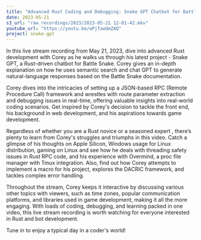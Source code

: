 ```yaml
---
title: "Advanced Rust Coding and Debugging: Snake GPT Chatbot for Battle Snake | Live Stream"
date: 2023-05-21
s3_url: "raw_recordings/2023/2023-05-21 12-01-42.mkv"
youtube_url: "https://youtu.be/wPjfawUmZAQ"
project: snake-gpt
---
```


In this live stream recording from May 21, 2023, dive into advanced Rust development with Corey as he walks us through his latest project - Snake GPT, a Rust-driven chatbot for Battle Snake. Corey gives an in-depth explanation on how he uses semantic search and chat GPT to generate natural-language responses based on the Battle Snake documentation.

Corey dives into the intricacies of setting up a JSON-based RPC (Remote Procedure Call) framework and wrestles with route parameter extraction and debugging issues in real-time, offering valuable insights into real-world coding scenarios. Get inspired by Corey's decision to tackle the front end, his background in web development, and his aspirations towards game development.

Regardless of whether you are a Rust novice or a seasoned expert , there’s plenty to learn from Corey's struggles and triumphs in this video. Catch a glimpse of his thoughts on Apple Silicon, Windows usage for Linux distribution, gaming on Linux and see how he deals with threading safety issues in Rust RPC code, and his experience with Overmind, a proc file manager with Tmux integration. Also, find out how Corey attempts to implement a macro for his project, explores the DACRIC framework, and tackles complex error handling.

Throughout the stream, Corey keeps it interactive by discussing various other topics with viewers, such as time zones, popular communication platforms, and libraries used in game development, making it all the more engaging. With loads of coding, debugging, and learning packed in one video, this live stream recording is worth watching for everyone interested in Rust and bot development.

Tune in to enjoy a typical day in a coder's world!
